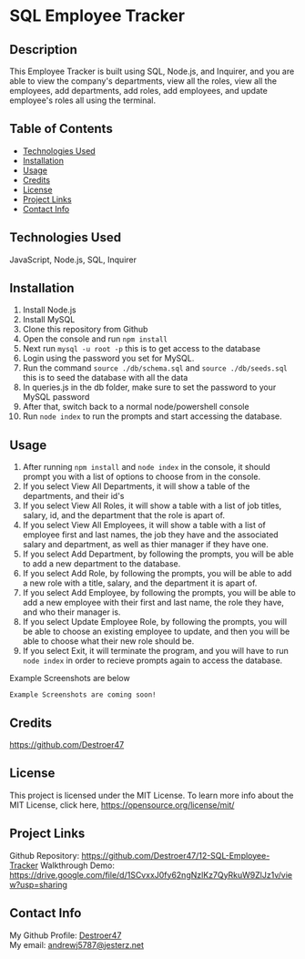# SQL Employee Tracker

## Description
This Employee Tracker is built using SQL, Node.js, and Inquirer, and you are able to view the company's departments, view all the roles, view all the employees, add departments, add roles, add employees, and update employee's roles all using the terminal.

## Table of Contents
- [Technologies Used](#technologies-used)
- [Installation](#installation)
- [Usage](#usage)
- [Credits](#credits)
- [License](#license)
- [Project Links](#project-links)
- [Contact Info](#contact-info)

## Technologies Used
JavaScript, Node.js, SQL, Inquirer

## Installation
1. Install Node.js
2. Install MySQL
3. Clone this repository from Github
4. Open the console and run `npm install`
5. Next run `mysql -u root -p` this is to get access to the database
6. Login using the password you set for MySQL.
7. Run the command `source ./db/schema.sql` and `source ./db/seeds.sql` this is to seed the database with all the data
8. In queries.js in the db folder, make sure to set the password to your MySQL password
9. After that, switch back to a normal node/powershell console
10. Run `node index` to run the prompts and start accessing the database.

## Usage
1. After running `npm install` and `node index` in the console, it should prompt you with a list of options to choose from in the console.
2. If you select View All Departments, it will show a table of the departments, and their id's
3. If you select View All Roles, it will show a table with a list of job titles, salary, id, and the department that the role is apart of.
4. If you select View All Employees, it will show a table with a list of employee first and last names, the job they have and the associated salary and department, as well as thier manager if they have one.
5. If you select Add Department, by following the prompts, you will be able to add a new department to the database.
6. If you select Add Role, by following the prompts, you will be able to add a new role with a title, salary, and the department it is apart of.
7. If you select Add Employee, by following the prompts, you will be able to add a new employee with their first and last name, the role they have, and who their manager is.
8. If you select Update Employee Role, by following the prompts, you will be able to choose an existing employee to update, and then you will be able to choose what their new role should be.
9. If you select Exit, it will terminate the program, and you will have to run `node index` in order to recieve prompts again to access the database.

Example Screenshots are below

    Example Screenshots are coming soon!

## Credits
https://github.com/Destroer47

## License
This project is licensed under the MIT License. To learn more info about the MIT License, click here, https://opensource.org/license/mit/

## Project Links
Github Repository: https://github.com/Destroer47/12-SQL-Employee-Tracker
Walkthrough Demo: https://drive.google.com/file/d/1SCvxxJ0fy62ngNzlKz7QyRkuW9ZlJz1v/view?usp=sharing

## Contact Info
My Github Profile: [Destroer47](https://github.com/Destroer47)  
My email: andrewj5787@jesterz.net